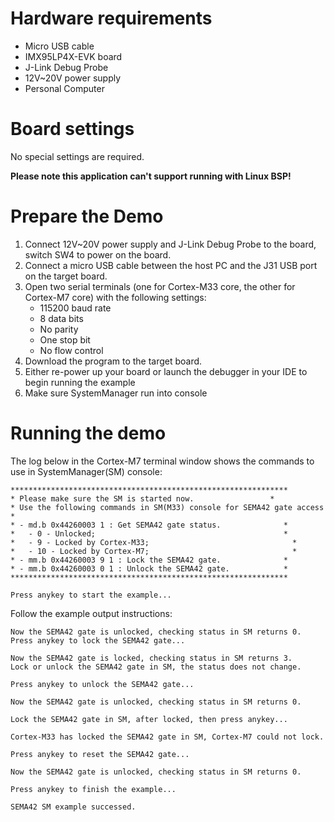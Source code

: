 Hardware requirements
=====================
- Micro USB cable
- IMX95LP4X-EVK board
- J-Link Debug Probe
- 12V~20V power supply
- Personal Computer

Board settings
============
No special settings are required.

**Please note this application can't support running with Linux BSP!**

Prepare the Demo
===============
1.  Connect 12V~20V power supply and J-Link Debug Probe to the board, switch SW4 to power on the board.
2.  Connect a micro USB cable between the host PC and the J31 USB port on the target board.
3.  Open two serial terminals (one for Cortex-M33 core, the other for Cortex-M7 core) with the following settings:
    - 115200 baud rate
    - 8 data bits
    - No parity
    - One stop bit
    - No flow control
4.  Download the program to the target board.
5.  Either re-power up your board or launch the debugger in your IDE to begin running the example
6.  Make sure SystemManager run into console

Running the demo
================
The log below in the Cortex-M7 terminal window shows the commands to use in SystemManager(SM) console:
~~~~~~~~~~~~~~~~~~~~~~~~~~~~~~~~~~~
**************************************************************
* Please make sure the SM is started now.                 *
* Use the following commands in SM(M33) console for SEMA42 gate access *
* - md.b 0x44260003 1 : Get SEMA42 gate status.              *
*   - 0 - Unlocked;                                          *
*   - 9 - Locked by Cortex-M33;                                *
*   - 10 - Locked by Cortex-M7;                                *
* - mm.b 0x44260003 9 1 : Lock the SEMA42 gate.              *
* - mm.b 0x44260003 0 1 : Unlock the SEMA42 gate.            *
**************************************************************

Press anykey to start the example...
~~~~~~~~~~~~~~~~~~~~~~~~~~~~~~~~~~~

Follow the example output instructions:

~~~~~~~~~~~~~~~~~~~~~~~~~~~~~~~~~~~
Now the SEMA42 gate is unlocked, checking status in SM returns 0.
Press anykey to lock the SEMA42 gate...

Now the SEMA42 gate is locked, checking status in SM returns 3.
Lock or unlock the SEMA42 gate in SM, the status does not change.

Press anykey to unlock the SEMA42 gate...

Now the SEMA42 gate is unlocked, checking status in SM returns 0.

Lock the SEMA42 gate in SM, after locked, then press anykey...

Cortex-M33 has locked the SEMA42 gate in SM, Cortex-M7 could not lock.

Press anykey to reset the SEMA42 gate...

Now the SEMA42 gate is unlocked, checking status in SM returns 0.

Press anykey to finish the example...

SEMA42 SM example successed.
~~~~~~~~~~~~~~~~~~~~~~~~~~~~~~~~~~~
